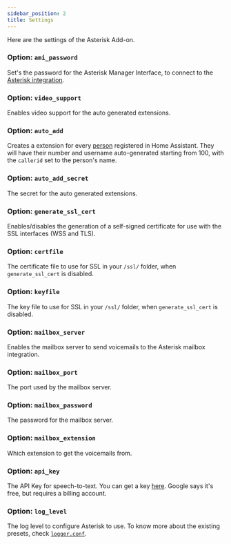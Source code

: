```yaml
---
sidebar_position: 2
title: Settings
---
```


Here are the settings of the Asterisk Add-on.

### Option: `ami_password`
Set's the password for the Asterisk Manager Interface, to connect to the [Asterisk integration](https://github.com/TECH7Fox/Asterisk-integration).

### Option: `video_support`
Enables video support for the auto generated extensions.

### Option: `auto_add`
Creates a extension for every [person](https://www.home-assistant.io/integrations/person/) registered in Home Assistant. They will have their number and username auto-generated starting from 100, with the `callerid` set to the person's name.

### Option: `auto_add_secret`
The secret for the auto generated extensions.

### Option: `generate_ssl_cert`
Enables/disables the generation of a self-signed certificate for use with the SSL interfaces (WSS and TLS).

### Option: `certfile`
The certificate file to use for SSL in your `/ssl/` folder, when `generate_ssl_cert` is disabled.

### Option: `keyfile`
The key file to use for SSL in your `/ssl/` folder, when `generate_ssl_cert` is disabled.

### Option: `mailbox_server`
Enables the mailbox server to send voicemails to the Asterisk mailbox integration.

### Option: `mailbox_port`
The port used by the mailbox server.

### Option: `mailbox_password`
The password for the mailbox server.

### Option: `mailbox_extension`
Which extension to get the voicemails from.

### Option: `api_key`
The API Key for speech-to-text.
You can get a key [here](https://cloud.google.com/speech-to-text). Google says it's free, but requires a billing account.

### Option: `log_level`
The log level to configure Asterisk to use. To know more about the existing presets, check [`logger.conf`](https://github.com/TECH7Fox/asterisk-hass-addons/blob/main/asterisk/rootfs/usr/share/tempio/logger.conf.gtpl).
